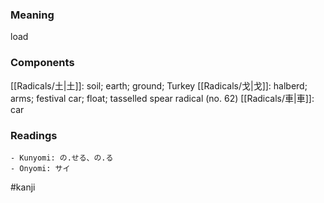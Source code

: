 ### Meaning

load

### Components

[[Radicals/土|土]]: soil; earth; ground; Turkey [[Radicals/戈|戈]]: halberd; arms; festival car; float; tasselled spear radical (no. 62) [[Radicals/車|車]]: car

### Readings

```
- Kunyomi: の.せる、の.る
- Onyomi: サイ
```

#kanji